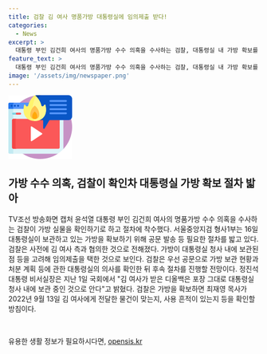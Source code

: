 ```yaml
---
title: 검찰 김 여사 명품가방 대통령실에 임의제출 받다!
categories:
  - News
excerpt: >
  대통령 부인 김건희 여사의 명품가방 수수 의혹을 수사하는 검찰, 대통령실 내 가방 확보를 위한 절차 착수. 검찰, 사전 협의 뒤 대통령실에 공문 발송하고 가방 확인 예정. 대통령비서실장은 가방이 대통령실 내에 보관 중임을 확인. 검찰은 가방 확보 후 사용 여부 등 확인할 예정.
feature_text: >
  대통령 부인 김건희 여사의 명품가방 수수 의혹을 수사하는 검찰, 대통령실 내 가방 확보를 위한 절차 착수. 검찰, 사전 협의 뒤 대통령실에 공문 발송하고 가방 확인 예정. 대통령비서실장은 가방이 대통령실 내에 보관 중임을 확인. 검찰은 가방 확보 후 사용 여부 등 확인할 예정.
image: '/assets/img/newspaper.png'
---
```


<p><img src="/assets/img/news.png" alt="rentncar 속보" /></p>

<h2 data-ke-size="size26">가방 수수 의혹, 검찰이 확인차 대통령실 가방 확보 절차 밟아</h2>

<p data-ke-size="size16">TV조선 방송화면 캡처 윤석열 대통령 부인 김건희 여사의 명품가방 수수 의혹을 수사하는 검찰이 가방 실물을 확인하기로 하고 절차에 착수했다. 서울중앙지검 형사1부는 16일 대통령실이 보관하고 있는 가방을 확보하기 위해 공문 발송 등 필요한 절차를 밟고 있다. 검찰은 사전에 김 여사 측과 협의한 것으로 전해졌다. 가방이 대통령실 청사 내에 보관된 점 등을 고려해 임의제출을 택한 것으로 보인다. 검찰은 우선 공문으로 가방 보관 현황과 처분 계획 등에 관한 대통령실의 의사를 확인한 뒤 후속 절차를 진행할 전망이다. 정진석 대통령 비서실장은 지난 1일 국회에서 "김 여사가 받은 디올백은 포장 그대로 대통령실 청사 내에 보관 중인 것으로 안다"고 밝혔다. 검찰은 가방을 확보하면 최재영 목사가 2022년 9월 13일 김 여사에게 전달한 물건이 맞는지, 사용 흔적이 있는지 등을 확인할 방침이다.</p>

<p data-ke-size="size16">&nbsp;</p>
유용한 생활 정보가 필요하시다면, <a href="https://opensis.kr" rel="dofollow">opensis.kr</a>


